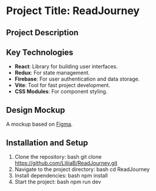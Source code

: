 # Project Title: ReadJourney

## Project Description

## Key Technologies

- **React**: Library for building user interfaces.
- **Redux**: For state management.
- **Firebase**: For user authentication and data storage.
- **Vite**: Tool for fast project development.
- **CSS Modules**: For component styling.

## Design Mockup

A mockup based on [Figma](https://www.figma.com/design/z3m0rdBcEfLTJUBDkAKhWQ/ReadJourney?node-id=18712-3190&node-type=frame&t=zIaREKVRKaeH9J2I-0).

## Installation and Setup

1. Clone the repository:
   bash
   git clone https://github.com/LiliiaB/ReadJourney.git
2. Navigate to the project directory:
   bash
   cd ReadJourney
3. Install dependencies:
   bash
   npm install
4. Start the project:
   bash
   npm run dev
